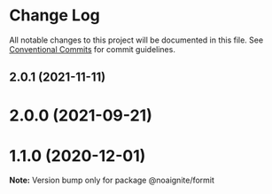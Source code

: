 # Change Log

All notable changes to this project will be documented in this file.
See [Conventional Commits](https://conventionalcommits.org) for commit guidelines.

## 2.0.1 (2021-11-11)



# 2.0.0 (2021-09-21)



# 1.1.0 (2020-12-01)

**Note:** Version bump only for package @noaignite/formit
